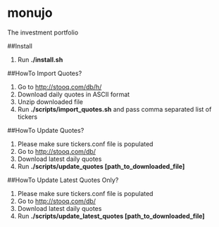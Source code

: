 # monujo
The investment portfolio

##Install

 1. Run **./install.sh**

##HowTo Import Quotes?

 1. Go to http://stooq.com/db/h/
 2. Download daily quotes in ASCII format
 3. Unzip downloaded file
 4. Run **./scripts/import_quotes.sh** and pass comma separated list of tickers

##HowTo Update Quotes?

 1. Please make sure tickers.conf file is populated
 2. Go to http://stooq.com/db/
 3. Download latest daily quotes
 4. Run **./scripts/update_quotes [path_to_downloaded_file]**

##HowTo Update Latest Quotes Only?

 1. Please make sure tickers.conf file is populated
 2. Go to http://stooq.com/db/
 3. Download latest daily quotes
 4. Run **./scripts/update_latest_quotes [path_to_downloaded_file]**
